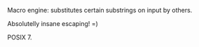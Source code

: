 Macro engine: substitutes certain substrings on input by others.

Absolutelly insane escaping! =)

POSIX 7.

